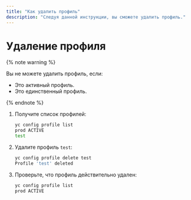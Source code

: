 ```yaml
---
title: "Как удалить профиль"
description: "Следуя данной инструкции, вы сможете удалить профиль."
---
```


# Удаление профиля

{% note warning %}

Вы не можете удалить профиль, если:
- Это активный профиль.
- Это единственный профиль.

{% endnote %}

1. Получите список профилей:
    
    ```bash
    yc config profile list
    prod ACTIVE
    test
    ```
1. Удалите профиль `test`:
    ```bash
    yc config profile delete test
    Profile 'test' deleted
    ```
1. Проверьте, что профиль действительно удален:
    ```bash
    yc config profile list
    prod ACTIVE
    ```

